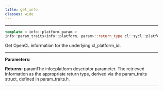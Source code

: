 ```yaml
---
title: get_info
classes: wide
---
```



---

```cpp
template < info::platform param >
info::param_traits<info::platform, param>::return_type cl::sycl::platform::get_info() const
```


Get OpenCL information for the underlying cl_platform_id. 


---
**Parameters:**

**Returns:** paramThe info::platform descriptor parameter. The retrieved information as the appropriate return type, derived via the param_traits struct, defined in param_traits.h. 

---
